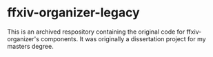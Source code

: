 # ffxiv-organizer-legacy

This is an archived respository containing the original code for ffxiv-organizer's components. It was originally a dissertation project for my masters degree.
